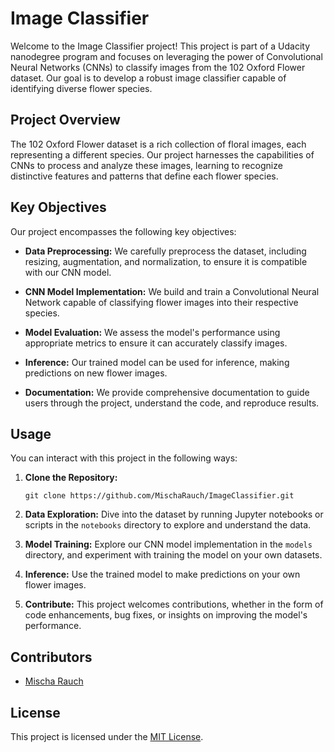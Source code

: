 # Image Classifier 

Welcome to the Image Classifier project! This project is part of a Udacity nanodegree program and focuses on leveraging the power of Convolutional Neural Networks (CNNs) to classify images from the 102 Oxford Flower dataset. Our goal is to develop a robust image classifier capable of identifying diverse flower species.


## Project Overview

The 102 Oxford Flower dataset is a rich collection of floral images, each representing a different species. Our project harnesses the capabilities of CNNs to process and analyze these images, learning to recognize distinctive features and patterns that define each flower species.

## Key Objectives

Our project encompasses the following key objectives:

- **Data Preprocessing:** We carefully preprocess the dataset, including resizing, augmentation, and normalization, to ensure it is compatible with our CNN model.

- **CNN Model Implementation:** We build and train a Convolutional Neural Network capable of classifying flower images into their respective species.

- **Model Evaluation:** We assess the model's performance using appropriate metrics to ensure it can accurately classify images.

- **Inference:** Our trained model can be used for inference, making predictions on new flower images.

- **Documentation:** We provide comprehensive documentation to guide users through the project, understand the code, and reproduce results.

## Usage

You can interact with this project in the following ways:

1. **Clone the Repository:**
   ```
   git clone https://github.com/MischaRauch/ImageClassifier.git
   ```

2. **Data Exploration:** Dive into the dataset by running Jupyter notebooks or scripts in the `notebooks` directory to explore and understand the data.

3. **Model Training:** Explore our CNN model implementation in the `models` directory, and experiment with training the model on your own datasets.

4. **Inference:** Use the trained model to make predictions on your own flower images.

5. **Contribute:** This project welcomes contributions, whether in the form of code enhancements, bug fixes, or insights on improving the model's performance.

## Contributors

- [Mischa Rauch](https://github.com/MischaRauch)

## License

This project is licensed under the [MIT License](LICENSE.md).
